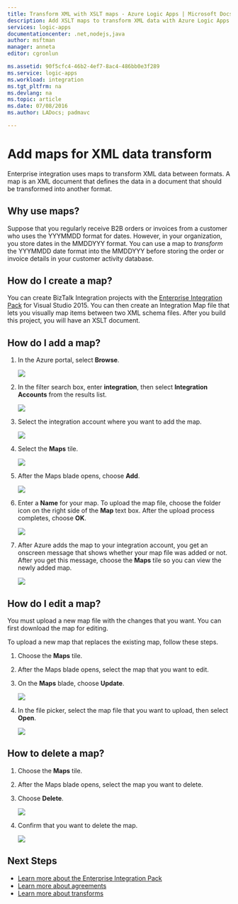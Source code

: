 ```yaml
---
title: Transform XML with XSLT maps - Azure Logic Apps | Microsoft Docs
description: Add XSLT maps to transform XML data with Azure Logic Apps and the Enterprise Integration Pack
services: logic-apps
documentationcenter: .net,nodejs,java
author: msftman
manager: anneta
editor: cgronlun

ms.assetid: 90f5cfc4-46b2-4ef7-8ac4-486bb0e3f289
ms.service: logic-apps
ms.workload: integration
ms.tgt_pltfrm: na
ms.devlang: na
ms.topic: article
ms.date: 07/08/2016
ms.author: LADocs; padmavc

---
```

# Add maps for XML data transform

Enterprise integration uses maps to transform XML data between formats. 
A map is an XML document that defines the data in a document that 
should be transformed into another format. 

## Why use maps?

Suppose that you regularly receive B2B orders or invoices from a customer who uses the YYYMMDD format for dates. However, in your organization, you store dates in the MMDDYYY format. You can use a map to *transform* the YYYMMDD date format into the MMDDYYY before storing the order or invoice details in your customer activity database.

## How do I create a map?

You can create BizTalk Integration projects with the 
[Enterprise Integration Pack](logic-apps-enterprise-integration-overview.md "Learn about the enterprise integration pack") for Visual Studio 2015. 
You can then create an Integration Map file that lets you 
visually map items between two XML schema files. 
After you build this project, you will have an XSLT document.

## How do I add a map?

1. In the Azure portal, select **Browse**.

    ![](./media/logic-apps-enterprise-integration-overview/overview-1.png)

2. In the filter search box, enter **integration**, 
then select **Integration Accounts** from the results list.

    ![](./media/logic-apps-enterprise-integration-overview/overview-2.png)

3. Select the integration account where you want to add the map.

    ![](./media/logic-apps-enterprise-integration-overview/overview-3.png)

4. Select the **Maps** tile.

    ![](./media/logic-apps-enterprise-integration-maps/map-1.png)

5. After the Maps blade opens, choose **Add**.

    ![](./media/logic-apps-enterprise-integration-maps/map-2.png)  

6. Enter a **Name** for your map. To upload the map file, 
choose the folder icon on the right side of the **Map** text box. 
After the upload process completes, choose **OK**.

    ![](./media/logic-apps-enterprise-integration-maps/map-3.png)

7. After Azure adds the map to your integration account, 
you get an onscreen message that shows whether your map file 
was added or not. After you get this message, 
choose the **Maps** tile so you can view the newly added map.

    ![](./media/logic-apps-enterprise-integration-maps/map-4.png)

## How do I edit a map?

You must upload a new map file with the changes that you want. 
You can first download the map for editing.

To upload a new map that replaces the existing map, 
follow these steps.

1. Choose the **Maps** tile.

2. After the Maps blade opens, select the map that you want to edit.

3. On the **Maps** blade, choose **Update**.

    ![](./media/logic-apps-enterprise-integration-maps/edit-1.png)

4. In the file picker, select the map file that you want to upload, 
then select **Open**.

    ![](./media/logic-apps-enterprise-integration-maps/edit-2.png)

## How to delete a map?

1. Choose the **Maps** tile.

2. After the Maps blade opens, select the map you want to delete.

3. Choose **Delete**.

    ![](./media/logic-apps-enterprise-integration-maps/delete.png)

4. Confirm that you want to delete the map.

    ![](./media/logic-apps-enterprise-integration-maps/delete-confirmation-1.png)

## Next Steps
* [Learn more about the Enterprise Integration Pack](logic-apps-enterprise-integration-overview.md "Learn about Enterprise Integration Pack")  
* [Learn more about agreements](../logic-apps/logic-apps-enterprise-integration-agreements.md "Learn about enterprise integration agreements")  
* [Learn more about transforms](logic-apps-enterprise-integration-transform.md "Learn about enterprise integration transforms")  

